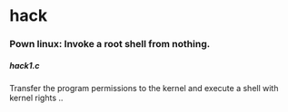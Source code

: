 # hack
### Pown linux: Invoke a root shell from nothing.


##### hack1.c
Transfer the program permissions to the kernel and execute a shell with kernel rights ..
